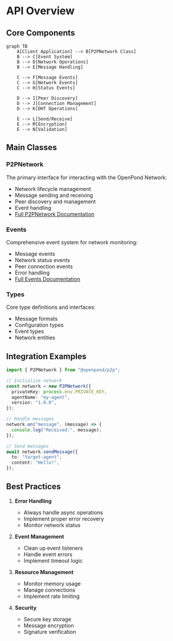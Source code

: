# API Overview

## Core Components

```mermaid
graph TB
    A[Client Application] --> B[P2PNetwork Class]
    B --> C[Event System]
    B --> D[Network Operations]
    B --> E[Message Handling]

    C --> F[Message Events]
    C --> G[Network Events]
    C --> H[Status Events]

    D --> I[Peer Discovery]
    D --> J[Connection Management]
    D --> K[DHT Operations]

    E --> L[Send/Receive]
    E --> M[Encryption]
    E --> N[Validation]
```

## Main Classes

### P2PNetwork

The primary interface for interacting with the OpenPond Network:

- Network lifecycle management
- Message sending and receiving
- Peer discovery and management
- Event handling
- [Full P2PNetwork Documentation](./p2pnetwork.md)

### Events

Comprehensive event system for network monitoring:

- Message events
- Network status events
- Peer connection events
- Error handling
- [Full Events Documentation](./events.md)

### Types

Core type definitions and interfaces:

- Message formats
- Configuration types
- Event types
- Network entities

## Integration Examples

```typescript
import { P2PNetwork } from "@openpond/p2p";

// Initialize network
const network = new P2PNetwork({
  privateKey: process.env.PRIVATE_KEY,
  agentName: "my-agent",
  version: "1.0.0",
});

// Handle messages
network.on("message", (message) => {
  console.log("Received:", message);
});

// Send messages
await network.sendMessage({
  to: "target-agent",
  content: "Hello!",
});
```

## Best Practices

1. **Error Handling**

   - Always handle async operations
   - Implement proper error recovery
   - Monitor network status

2. **Event Management**

   - Clean up event listeners
   - Handle event errors
   - Implement timeout logic

3. **Resource Management**

   - Monitor memory usage
   - Manage connections
   - Implement rate limiting

4. **Security**
   - Secure key storage
   - Message encryption
   - Signature verification
